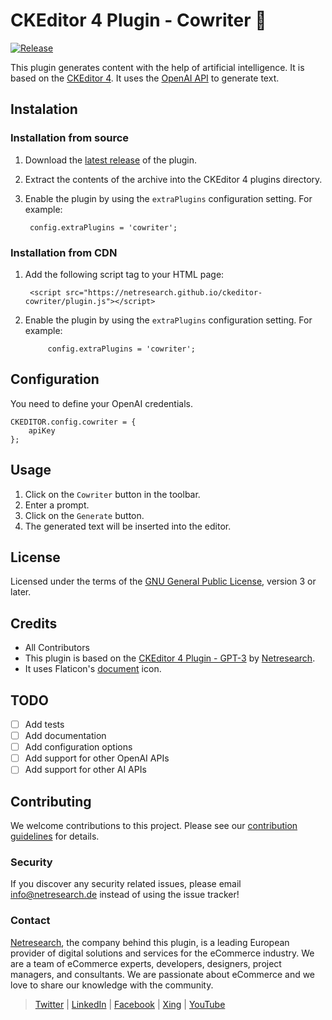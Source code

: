# CKEditor 4 Plugin - Cowriter 🤖

[![Release](https://github.com/netresearch/ckeditor-cowriter/actions/workflows/release.yml/badge.svg)](https://github.com/netresearch/ckeditor-cowriter/actions/workflows/release.yml)

This plugin generates content with the help of artificial intelligence. It is based on the [CKEditor 4](http://ckeditor.com/). It uses the [OpenAI API](https://beta.openai.com/) to generate text.

## Instalation

### Installation from source

1. Download the [latest release](https://github.com/netresearch/ckeditor-cowriter/releases) of the plugin.
2. Extract the contents of the archive into the CKEditor 4 plugins directory.
3. Enable the plugin by using the `extraPlugins` configuration setting. For example:

        config.extraPlugins = 'cowriter';

### Installation from CDN

1. Add the following script tag to your HTML page:

        <script src="https://netresearch.github.io/ckeditor-cowriter/plugin.js"></script>

2. Enable the plugin by using the `extraPlugins` configuration setting. For example:

            config.extraPlugins = 'cowriter';

## Configuration

You need to define your OpenAI credentials.

    CKEDITOR.config.cowriter = {
        apiKey
    };

## Usage

1. Click on the `Cowriter` button in the toolbar.
2. Enter a prompt.
3. Click on the `Generate` button.
4. The generated text will be inserted into the editor.

## License

Licensed under the terms of the [GNU General Public License](http://www.gnu.org/licenses/gpl.html), version 3 or later.

## Credits

- All Contributors
- This plugin is based on the [CKEditor 4 Plugin - GPT-3](https://github.com/netresearch/ckeditor-cowriter/releases) by [Netresearch](https://www.netresearch.de/).
- It uses Flaticon's [document](https://www.flaticon.com/) icon.

## TODO

- [ ] Add tests
- [ ] Add documentation
- [ ] Add configuration options
- [ ] Add support for other OpenAI APIs
- [ ] Add support for other AI APIs

## Contributing

We welcome contributions to this project. Please see our [contribution guidelines](CONTRIBUTING.md) for details.

### Security

If you discover any security related issues, please email <info@netresearch.de> instead of using the issue tracker!

### Contact

[Netresearch](https://www.netresearch.de/), the company behind this plugin, is a leading European provider of digital solutions and services for the eCommerce industry. We are a team of eCommerce experts, developers, designers, project managers, and consultants. We are passionate about eCommerce and we love to share our knowledge with the community.

> [Twitter](https://twitter.com/netresearch) | [LinkedIn](https://www.linkedin.com/company/netresearch/) | [Facebook](https://www.facebook.com/netresearch/) | [Xing](https://www.xing.com/companies/netresearchdttgmbh) | [YouTube](https://www.youtube.com/@netresearch)
